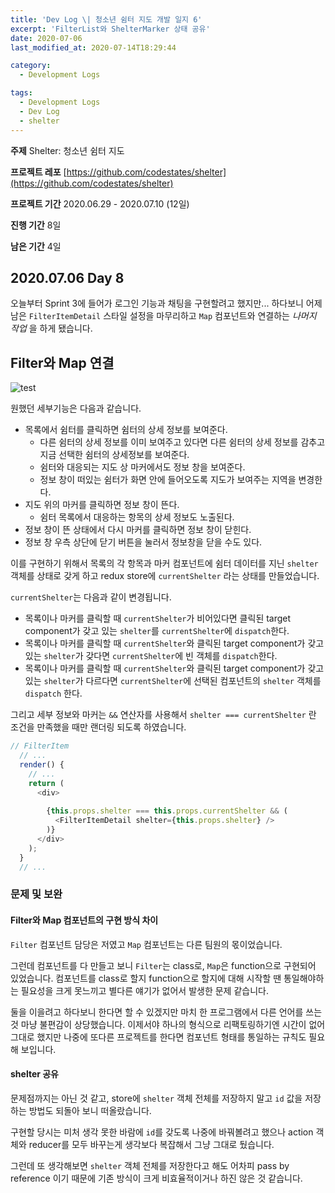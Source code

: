 ```yaml
---
title: 'Dev Log \| 청소년 쉼터 지도 개발 일지 6'
excerpt: 'FilterList와 ShelterMarker 상태 공유'
date: 2020-07-06
last_modified_at: 2020-07-14T18:29:44

category:
  - Development Logs

tags:
  - Development Logs
  - Dev Log
  - shelter
---
```


**주제** Shelter: 청소년 쉼터 지도

**프로젝트 레포** [https://github.com/codestates/shelter](https://github.com/codestates/shelter)

**프로젝트 기간** 2020.06.29 - 2020.07.10 (12일)

**진행 기간** 8일

**남은 기간** 4일



## 2020.07.06 Day 8
오늘부터 Sprint 3에 들어가 로그인 기능과 채팅을 구현할려고 했지만... 하다보니 어제 남은 `FilterItemDetail` 스타일 설정을 마무리하고 `Map` 컴포넌트와 연결하는 *나머지 작업* 을 하게 됐습니다.

## Filter와 Map 연결
![test](https://user-images.githubusercontent.com/35102081/87310884-873e7500-c559-11ea-97ce-5079b48d765b.gif)

원했던 세부기능은 다음과 같습니다.

* 목록에서 쉼터를 클릭하면 쉼터의 상세 정보를 보여준다.
  * 다른 쉼터의 상세 정보를 이미 보여주고 있다면 다른 쉼터의 상세 정보를 감추고 지금 선택한 쉼터의 상세정보를 보여준다.
  * 쉼터와 대응되는 지도 상 마커에서도 정보 창을 보여준다.
  * 정보 창이 떠있는 쉼터가 화면 안에 들어오도록 지도가 보여주는 지역을 변경한다.
* 지도 위의 마커를 클릭하면 정보 창이 뜬다.
  * 쉼터 목록에서 대응하는 항목의 상세 정보도 노출된다.
* 정보 창이 뜬 상태에서 다시 마커를 클릭하면 정보 창이 닫힌다.
* 정보 창 우측 상단에 닫기 버튼을 눌러서 정보창을 닫을 수도 있다.

이를 구현하기 위해서 목록의 각 항목과 마커 컴포넌트에 쉼터 데이터를 지닌 `shelter` 객체를 상태로 갖게 하고 redux store에 `currentShelter` 라는 상태를 만들었습니다.

`currentShelter`는 다음과 같이 변경됩니다.
* 목록이나 마커를 클릭할 때 `currentShelter`가 비어있다면 클릭된 target component가 갖고 있는 `shelter`를 `currentShelter`에 `dispatch`한다.
* 목록이나 마커를 클릭할 때 `currentShelter`와 클릭된 target component가 갖고 있는 `shelter`가 갖다면 `currentShelter`에 빈 객체를 `dispatch`한다.
* 목록이나 마커를 클릭할 때 `currentShelter`와 클릭된 target component가 갖고 있는 `shelter`가 다르다면 `currentShelter`에 선택된 컴포넌트의 `shelter` 객체를 `dispatch` 한다.

그리고 세부 정보와 마커는 `&&` 연산자를 사용해서 `shelter === currentShelter` 란 조건을 만족했을 때만 랜더링 되도록 하였습니다.

```js
// FilterItem
  // ...
  render() {
    // ...
    return (
      <div>
        
        {this.props.shelter === this.props.currentShelter && (
          <FilterItemDetail shelter={this.props.shelter} />
        )}
      </div>
    );
  }
  // ...
```


### 문제 및 보완
#### Filter와 Map 컴포넌트의 구현 방식 차이
`Filter` 컴포넌트 담당은 저였고 `Map` 컴포넌트는 다른 팀원의 몫이었습니다.

그런데 컴포넌트를 다 만들고 보니 `Filter`는 class로, `Map`은 function으로 구현되어 있었습니다.
컴포넌트를 class로 할지 function으로 할지에 대해 시작할 땐 통일해야하는 필요성을 크게 못느끼고 별다른 얘기가 없어서 발생한 문제 같습니다.

둘을 이을려고 하다보니 한다면 할 수 있겠지만 마치 한 프로그램에서 다른 언어를 쓰는 것 마냥 불편감이 상당했습니다.
이제서야 하나의 형식으로 리팩토링하기엔 시간이 없어 그대로 했지만 나중에 또다른 프로젝트를 한다면 컴포넌트 형태를 통일하는 규칙도 필요해 보입니다.

#### shelter 공유
문제점까지는 아닌 것 같고, store에 `shelter` 객체 전체를 저장하지 말고 `id` 값을 저장하는 방법도 되돌아 보니 떠올랐습니다.

구현할 당시는 미처 생각 못한 바람에 `id`를 갖도록 나중에 바꿔볼려고 했으나 action 객체와 reducer를 모두 바꾸는게 생각보다 복잡해서 그냥 그대로 뒀습니다.

그런데 또 생각해보면 `shelter` 객체 전체를 저장한다고 해도 어차피 pass by reference 이기 때문에 기존 방식이 크게 비효율적이거나 하진 않은 것 같습니다.